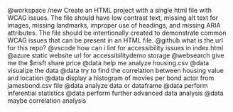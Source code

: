 @workspace /new Create an HTML project with a single html file with WCAG issues. The file should have low contrast text, missing alt text for images, missing landmarks, improper use of headings, and missing ARIA attributes. The file should be intentionally created to demonstrate common WCAG issues that can be present in an HTML file.
@github what is the url for this repo?
@vscode how can i lint for accessibility issues in index.html
@azure static website url for accessibilitydemo storage
@websearch give me the $msft share price
@data help me analyze housing.csv
@data visualize the data
@data try to find the correlation between housing value and location
@data display a histogram of movies per bond actor from jamesbond.csv file
@data analyze data or dataframe
@data perform inferential statistics
@data perform further advanced data analysis
@data maybe correlation analysis